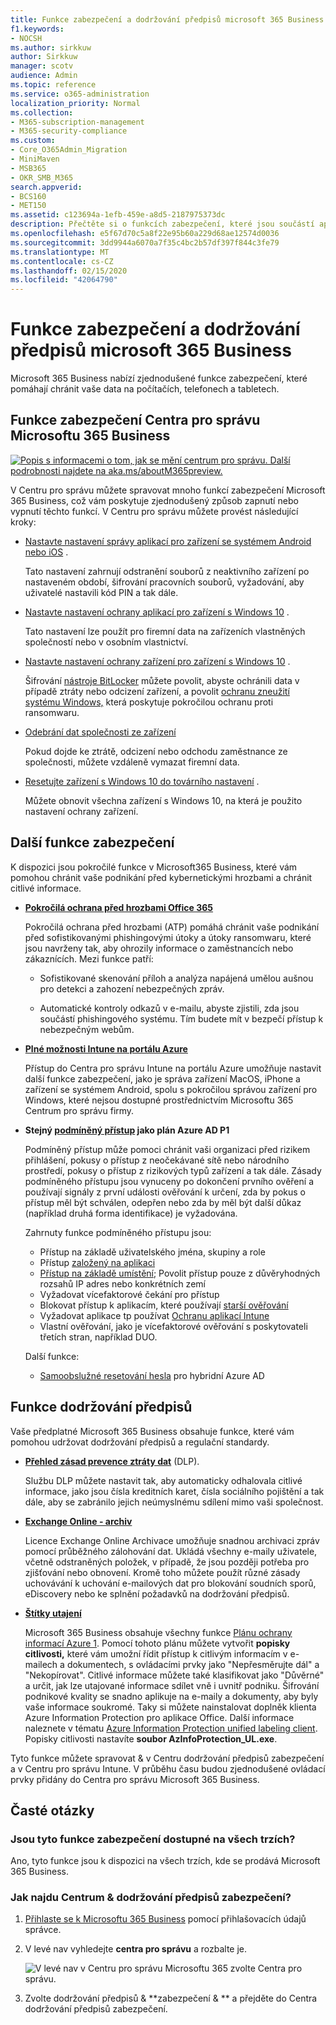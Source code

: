 ```yaml
---
title: Funkce zabezpečení a dodržování předpisů microsoft 365 Business
f1.keywords:
- NOCSH
ms.author: sirkkuw
author: Sirkkuw
manager: scotv
audience: Admin
ms.topic: reference
ms.service: o365-administration
localization_priority: Normal
ms.collection:
- M365-subscription-management
- M365-security-compliance
ms.custom:
- Core_O365Admin_Migration
- MiniMaven
- MSB365
- OKR_SMB_M365
search.appverid:
- BCS160
- MET150
ms.assetid: c123694a-1efb-459e-a8d5-2187975373dc
description: Přečtěte si o funkcích zabezpečení, které jsou součástí aplikace Microsoft 365 Business.
ms.openlocfilehash: e5f67d70c5a8f22e95b60a229d68ae12574d0036
ms.sourcegitcommit: 3dd9944a6070a7f35c4bc2b57df397f844c3fe79
ms.translationtype: MT
ms.contentlocale: cs-CZ
ms.lasthandoff: 02/15/2020
ms.locfileid: "42064790"
---
```

# <a name="microsoft-365-business-security-and-compliance-features"></a>Funkce zabezpečení a dodržování předpisů microsoft 365 Business

Microsoft 365 Business nabízí zjednodušené funkce zabezpečení, které pomáhají chránit vaše data na počítačích, telefonech a tabletech.
    
## <a name="microsoft-365-business-admin-center-security-features"></a>Funkce zabezpečení Centra pro správu Microsoftu 365 Business

[![Popis s informacemi o tom, jak se mění centrum pro správu. Další podrobnosti najdete na aka.ms/aboutM365preview.](../media/m365admincenterchanging.png)](https://docs.microsoft.com/office365/admin/microsoft-365-admin-center-preview)

V Centru pro správu můžete spravovat mnoho funkcí zabezpečení Microsoft 365 Business, což vám poskytuje zjednodušený způsob zapnutí nebo vypnutí těchto funkcí. V Centru pro správu můžete provést následující kroky:
  
- [Nastavte nastavení správy aplikací pro zařízení se systémem Android nebo iOS](app-protection-settings-for-android-and-ios.md) . 
    
    Tato nastavení zahrnují odstranění souborů z neaktivního zařízení po nastaveném období, šifrování pracovních souborů, vyžadování, aby uživatelé nastavili kód PIN a tak dále.
    
- [Nastavte nastavení ochrany aplikací pro zařízení s Windows 10](protection-settings-for-windows-10-devices.md) . 
    
    Tato nastavení lze použít pro firemní data na zařízeních vlastněných společností nebo v osobním vlastnictví.
    
- [Nastavte nastavení ochrany zařízení pro zařízení s Windows 10](protection-settings-for-windows-10-pcs.md) . 
    
    Šifrování [nástroje BitLocker](https://go.microsoft.com/fwlink/p/?linkid=871405) můžete povolit, abyste ochránili data v případě ztráty nebo odcizení zařízení, a povolit [ochranu zneužití systému Windows,](https://docs.microsoft.com/windows/security/threat-protection/microsoft-defender-atp/enable-exploit-protection) která poskytuje pokročilou ochranu proti ransomwaru. 
    
- [Odebrání dat společnosti ze zařízení](remove-company-data.md)
    
    Pokud dojde ke ztrátě, odcizení nebo odchodu zaměstnance ze společnosti, můžete vzdáleně vymazat firemní data.
    
- [Resetujte zařízení s Windows 10 do továrního nastavení](reset-devices-to-factory-settings.md) . 
    
    Můžete obnovit všechna zařízení s Windows 10, na která je použito nastavení ochrany zařízení.
    
## <a name="additional-security-features"></a>Další funkce zabezpečení 

K dispozici jsou pokročilé funkce v Microsoft365 Business, které vám pomohou chránit vaše podnikání před kybernetickými hrozbami a chránit citlivé informace.
  
- **[Pokročilá ochrana před hrozbami Office 365](https://support.office.com/article/e100fe7c-f2a1-4b7d-9e08-622330b83653)**
    
    Pokročilá ochrana před hrozbami (ATP) pomáhá chránit vaše podnikání před sofistikovanými phishingovými útoky a útoky ransomwaru, které jsou navrženy tak, aby ohrozily informace o zaměstnancích nebo zákaznících. Mezi funkce patří:
    
  - Sofistikované skenování příloh a analýza napájená umělou aušnou pro detekci a zahození nebezpečných zpráv.
    
  - Automatické kontroly odkazů v e-mailu, abyste zjistili, zda jsou součástí phishingového systému. Tím budete mít v bezpečí přístup k nebezpečným webům.

- **[Plné možnosti Intune na portálu Azure](https://go.microsoft.com/fwlink/p/?linkid=871403)**
    
    Přístup do Centra pro správu Intune na portálu Azure umožňuje nastavit další funkce zabezpečení, jako je správa zařízení MacOS, iPhone a zařízení se systémem Android, spolu s pokročilou správou zařízení pro Windows, které nejsou dostupné prostřednictvím Microsoftu 365 Centrum pro správu firmy.
- **Stejný [podmíněný přístup](https://docs.microsoft.com/azure/active-directory/conditional-access/overview) jako plán Azure AD P1**


    Podmíněný přístup může pomoci chránit vaši organizaci před rizikem přihlášení, pokusy o přístup z neočekávané sítě nebo národního prostředí, pokusy o přístup z rizikových typů zařízení a tak dále. Zásady podmíněného přístupu jsou vynuceny po dokončení prvního ověření a používají signály z první události ověřování k určení, zda by pokus o přístup měl být schválen, odepřen nebo zda by měl být další důkaz (například druhá forma identifikace) je vyžadována.

    Zahrnuty funkce podmíněného přístupu jsou:

    - Přístup na základě uživatelského jména, skupiny a role
    - Přístup [založený na aplikaci](https://docs.microsoft.com/azure/active-directory/conditional-access/app-based-conditional-access) 
    - [Přístup na základě umístění](https://docs.microsoft.com/azure/active-directory/authentication/howto-registration-mfa-sspr-combined#conditional-access-policies-for-combined-registration);  Povolit přístup pouze z důvěryhodných rozsahů IP adres nebo konkrétních zemí 
    - Vyžadovat vícefaktorové čekání pro přístup
    - Blokovat přístup k aplikacím, které používají [starší ověřování](https://docs.microsoft.com/azure/active-directory/conditional-access/block-legacy-authentication)
    - Vyžadovat aplikace tp používat [Ochranu aplikací Intune](https://docs.microsoft.com/azure/active-directory/conditional-access/app-protection-based-conditional-access)
    - Vlastní ověřování, jako je vícefaktorové ověřování s poskytovateli třetích stran, například DUO.
   
    Další funkce:
    - [Samoobslužné resetování hesla](https://docs.microsoft.com/azure/active-directory/authentication/concept-sspr-customization) pro hybridní Azure AD
    
## <a name="compliance-features"></a>Funkce dodržování předpisů

Vaše předplatné Microsoft 365 Business obsahuje funkce, které vám pomohou udržovat dodržování předpisů a regulační standardy.

- **[Přehled zásad prevence ztráty dat](https://support.office.com/article/1966b2a7-d1e2-4d92-ab61-42efbb137f5e)** (DLP). 
    
    Službu DLP můžete nastavit tak, aby automaticky odhalovala citlivé informace, jako jsou čísla kreditních karet, čísla sociálního pojištění a tak dále, aby se zabránilo jejich neúmyslnému sdílení mimo vaši společnost.
    
- **[Exchange Online - archiv](https://products.office.com/exchange/microsoft-exchange-online-archiving-email)**
    
    Licence Exchange Online Archivace umožňuje snadnou archivaci zpráv pomocí průběžného zálohování dat. Ukládá všechny e-maily uživatele, včetně odstraněných položek, v případě, že jsou později potřeba pro zjišťování nebo obnovení. Kromě toho můžete použít různé zásady uchovávání k uchování e-mailových dat pro blokování soudních sporů, eDiscovery nebo ke splnění požadavků na dodržování předpisů.
    
- **[Štítky utajení](https://docs.microsoft.com/microsoft-365/compliance/sensitivity-labels)**

   Microsoft 365 Business obsahuje všechny funkce [Plánu ochrany informací Azure 1](https://go.microsoft.com/fwlink/p/?linkid=871407). Pomocí tohoto plánu můžete vytvořit **popisky citlivosti,** které vám umožní řídit přístup k citlivým informacím v e-mailech a dokumentech, s ovládacími prvky jako "Nepřesměrujte dál" a "Nekopírovat". Citlivé informace můžete také klasifikovat jako "Důvěrné" a určit, jak lze utajované informace sdílet vně i uvnitř podniku. Šifrování podnikové kvality se snadno aplikuje na e-maily a dokumenty, aby byly vaše informace soukromé. Taky si můžete nainstalovat doplněk klienta Azure Information Protection pro aplikace Office. Další informace naleznete v tématu [Azure Information Protection unified labeling client](https://docs.microsoft.com/azure/information-protection/rms-client/unifiedlabelingclient-version-release-history). Popisky citlivosti nastavíte **soubor AzInfoProtection_UL.exe**.

Tyto funkce můžete spravovat &amp; v Centru dodržování předpisů zabezpečení a v Centru pro správu Intune. V průběhu času budou zjednodušené ovládací prvky přidány do Centra pro správu Microsoft 365 Business.
  
    
## <a name="faq"></a>Časté otázky

 ### <a name="are-these-security-features-available-in-all-markets"></a>Jsou tyto funkce zabezpečení dostupné na všech trzích?
  
Ano, tyto funkce jsou k dispozici na všech trzích, kde se prodává Microsoft 365 Business.
  
### <a name="how-do-i-find-the-security-amp-compliance-center"></a>Jak najdu Centrum &amp; dodržování předpisů zabezpečení?
  
1. [Přihlaste se k Microsoftu 365 Business](https://portal.microsoft.com/) pomocí přihlašovacích údajů správce. 
    
2. V levé nav vyhledejte **centra pro správu** a rozbalte je. 
    
    ![V levé nav v Centru pro správu Microsoftu 365 zvolte Centra pro správu.](../media/fa4484f8-c637-45fd-a7bd-bdb3abfd6c03.png)
  
3. Zvolte dodržování předpisů &amp; **zabezpečení &amp; ** a přejděte do Centra dodržování předpisů zabezpečení.
